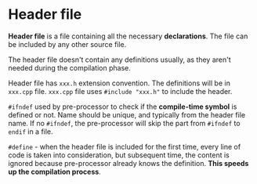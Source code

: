 # Header file

**Header file** is a file containing all the necessary **declarations**. The file can be included by any other source file.

The header file doesn't contain any definitions usually, as they aren't needed during the compilation phase.

Header file has `xxx.h` extension convention. The definitions will be in `xxx.cpp` file. `xxx.cpp` file uses `#include "xxx.h"` to include the header.

`#ifndef` used by pre-processor to check if the **compile-time symbol** is defined or not. Name should be unique, and typically from the header file name. If no `#ifndef`, the pre-processor will skip the part from `#ifndef` to `endif` in a file.

`#define` - when the header file is included for the first time, every line of code is taken into consideration, but subsequent time, the content is ignored because pre-processor already knows the definition. **This speeds up the compilation process**.